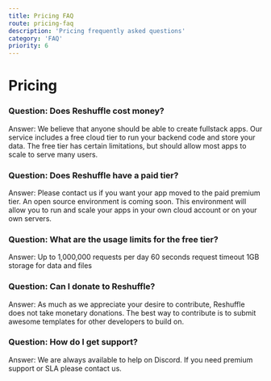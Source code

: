 ```yaml
---
title: Pricing FAQ
route: pricing-faq
description: 'Pricing frequently asked questions'
category: 'FAQ'
priority: 6
---
```


# Pricing

### Question: Does Reshuffle cost money?

Answer: We believe that anyone should be able to create fullstack apps. Our service includes a free cloud tier to run your backend code and store your data. The free tier has certain limitations, but should allow most apps to scale to serve many users.

### Question: Does Reshuffle have a paid tier?

Answer: Please contact us if you want your app moved to the paid premium tier. An open source environment is coming soon. This environment will allow you to run and scale your apps in your own cloud account or on your own servers.

### Question: What are the usage limits for the free tier? 

Answer:	Up to 1,000,000 requests per day
60 seconds request timeout
1GB storage for data and files

### Question: Can I donate to Reshuffle?

Answer: As much as we appreciate your desire to contribute, Reshuffle does not take monetary donations. The best way to contribute is to submit awesome templates for other developers to build on.

### Question: How do I get support?

Answer: We are always available to help on Discord. If you need premium support or SLA please contact us.